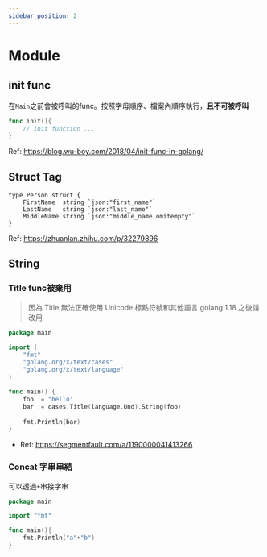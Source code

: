 ```yaml
---
sidebar_position: 2
---
```

# Module
## init func
在`Main`之前會被呼叫的func。按照字母順序、檔案內順序執行，**且不可被呼叫**
```go
func init(){
    // init function ...
}
```

Ref: https://blog.wu-boy.com/2018/04/init-func-in-golang/

## Struct Tag
```golang
type Person struct {
    FirstName  string `json:"first_name"`
    LastName   string `json:"last_name"`
    MiddleName string `json:"middle_name,omitempty"`
}
```
Ref: https://zhuanlan.zhihu.com/p/32279896

## String
### Title func被棄用
> 因為 Title 無法正確使用 Unicode 標點符號和其他語言
golang 1.18 之後請改用

```go
package main 

import (
	"fmt"
	"golang.org/x/text/cases"
	"golang.org/x/text/language"
)

func main() {
    foo := "hello"
	bar := cases.Title(language.Und).String(foo)
	
	fmt.Println(bar)
}
```
- Ref: https://segmentfault.com/a/1190000041413266

### Concat 字串串結
可以透過`+`串接字串
```go
package main

import "fmt"

func main(){
    fmt.Println("a"+"b")
}
```
